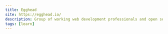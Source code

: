 ```yaml
---
title: Egghead
site: https://egghead.io/
description: Group of working web development professionals and open source contributors that provide you with video courses.
tags: [learn]
---
```

